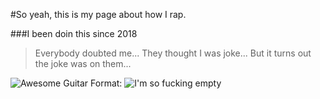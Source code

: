 #So yeah, this is my page about how I rap.

###I been doin this since 2018
> Everybody doubted me...
> They thought I was joke...
> But it turns out the joke was on them...

![Awesome Guitar](https://i.pinimg.com/originals/68/57/6c/68576cc37c90ee3b241bcc4ba9a29aae.gif)
Format: ![I'm so fucking empty](https://i.pinimg.com/originals/68/57/6c/68576cc37c90ee3b241bcc4ba9a29aae.gif)
